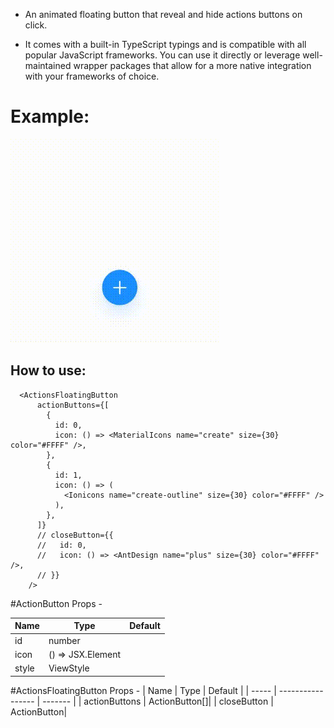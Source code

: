 - An animated floating button that reveal and hide actions buttons on click.

- It comes with a built-in TypeScript typings and is compatible with all popular JavaScript frameworks. You can use it directly or leverage well-maintained wrapper packages that allow for a more native integration with your frameworks of choice.

# Example:

![](./assets/videos/1.gif)

## How to use:

```
  <ActionsFloatingButton
      actionButtons={[
        {
          id: 0,
          icon: () => <MaterialIcons name="create" size={30} color="#FFFF" />,
        },
        {
          id: 1,
          icon: () => (
            <Ionicons name="create-outline" size={30} color="#FFFF" />
          ),
        },
      ]}
      // closeButton={{
      //   id: 0,
      //   icon: () => <AntDesign name="plus" size={30} color="#FFFF" />,
      // }}
    />
```

#ActionButton Props -

| Name  | Type              | Default |
| ----- | ----------------- | ------- |
| id    | number            |
| icon  | () => JSX.Element |
| style | ViewStyle         |

#ActionsFloatingButton Props -
| Name | Type | Default |
| ----- | ----------------- | ------- |
| actionButtons | ActionButton[]|
| closeButton | ActionButton|
